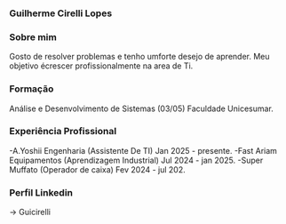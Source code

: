 ### Guilherme Cirelli Lopes 
### Sobre mim
Gosto de resolver problemas e tenho umforte desejo de aprender. Meu objetivo écrescer profissionalmente na area de Ti.
### Formação
Análise e Desenvolvimento de Sistemas (03/05)
Faculdade Unicesumar.
### Experiência Profissional        
-A.Yoshii Engenharia (Assistente De TI) Jan 2025 - presente.
-Fast Ariam Equipamentos (Aprendizagem Industrial) Jul 2024 - jan 2025.
-Super Muffato (Operador de caixa) Fev 2024 - jul 202.
### Perfil Linkedin 
-> Guicirelli